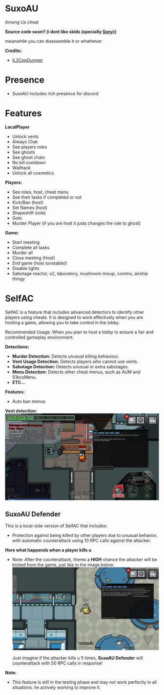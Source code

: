 # SuxoAU
Among Us cheat

**Source code soon!! (i dont like skids (specially [Sony](https://github.com/Dx2AV)))**

meanwhile you can disassemble it or whathever

**Credits:**
- [IL2CppDumper](https://github.com/Perfare/Il2CppDumper)

# Presence
- SuxoAU includes rich presence for discord

# Features

**LocalPlayer**
- Unlock vents
- Always Chat
- See players roles
- See ghosts
- See ghost chats
- No kill cooldown
- Wallhack
- Unlock all cosmetics
  
**Players:**
  - See roles, host, cheat menu
  - See their tasks if completed or not
  - Kick/Ban (host)
  - Set Names (host)
  - Shapeshift (role)
  - Goto
  - Murder Player (if you are host it justs changes the role to ghost)
    
**Game:**
  - Start meeting
  - Complete all tasks
  - Murder all
  - Close meeting (Host)
  - End game (host (unstable))
  - Disable lights
  - Sabotage reactor, o2, laboratory, mushroom mixup, comms, airship thingy

# SelfAC
SelfAC is a feature that includes advanced detectors to identify other players using cheats. It is designed to work effectively when you are hosting a game, allowing you to take control in the lobby.

Recommended Usage: When you plan to host a lobby to ensure a fair and controlled gameplay environment.

**Detections:**
- **Murder Detection:** Detects unusual killing behaviour.
- **Vent Usage Detection:** Detects players who cannot use vents.
- **Sabotage Detection:** Detects unusual or extra sabotages.
- **Menu Detection:** Detects other cheat menus, such as AUM and S1kcoMenu.
- **ETC...**

**Features:**
  - Auto ban menus

**Vent detection:**
![UserDetected](images/vent_detection.png)

## SuxoAU Defender

This is a local-side version of SelfAC that includes:
 - Protection against being killed by other players due to unusual behavior, with automatic counterattack using 10 RPC calls against the attacker.

**Here what happends when a player kills u**
- Note: After the counterattack, theres a **HIGH** chance the attacker will be kicked from the game, just like in the image below:
![Counterattack](images/SuxoAUDefender_counterattack.png)

  Just imagine if the attacker kills u 5 times, **SuxoAU Defender** will counterattack with 50 RPC calls in response!


**Note:** 
- This feature is still in the testing phase and may not work perfectly in all situations. Im actively working to improve it.
